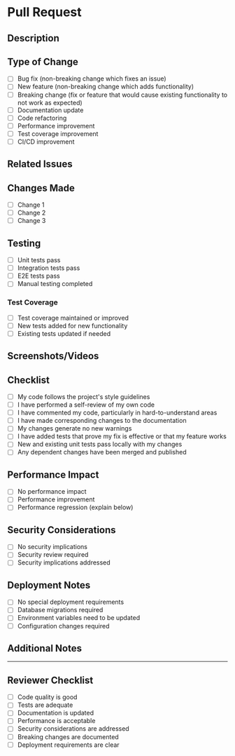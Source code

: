 # Pull Request

## Description

<!-- Provide a brief description of the changes in this PR -->

## Type of Change

<!-- Mark the relevant option with an "x" -->

- [ ] Bug fix (non-breaking change which fixes an issue)
- [ ] New feature (non-breaking change which adds functionality)
- [ ] Breaking change (fix or feature that would cause existing functionality to not work as expected)
- [ ] Documentation update
- [ ] Code refactoring
- [ ] Performance improvement
- [ ] Test coverage improvement
- [ ] CI/CD improvement

## Related Issues

<!-- Link to any related issues -->
<!-- Example: Fixes #123, Closes #456 -->

## Changes Made

<!-- List the main changes made in this PR -->

- [ ] Change 1
- [ ] Change 2
- [ ] Change 3

## Testing

<!-- Describe the tests you ran to verify your changes -->

- [ ] Unit tests pass
- [ ] Integration tests pass
- [ ] E2E tests pass
- [ ] Manual testing completed

### Test Coverage

<!-- If applicable, mention any test coverage changes -->

- [ ] Test coverage maintained or improved
- [ ] New tests added for new functionality
- [ ] Existing tests updated if needed

## Screenshots/Videos

<!-- If applicable, add screenshots or videos to help explain your changes -->

## Checklist

<!-- Mark completed items with an "x" -->

- [ ] My code follows the project's style guidelines
- [ ] I have performed a self-review of my own code
- [ ] I have commented my code, particularly in hard-to-understand areas
- [ ] I have made corresponding changes to the documentation
- [ ] My changes generate no new warnings
- [ ] I have added tests that prove my fix is effective or that my feature works
- [ ] New and existing unit tests pass locally with my changes
- [ ] Any dependent changes have been merged and published

## Performance Impact

<!-- If applicable, describe any performance impact -->

- [ ] No performance impact
- [ ] Performance improvement
- [ ] Performance regression (explain below)

## Security Considerations

<!-- If applicable, describe any security considerations -->

- [ ] No security implications
- [ ] Security review required
- [ ] Security implications addressed

## Deployment Notes

<!-- If applicable, describe any special deployment considerations -->

- [ ] No special deployment requirements
- [ ] Database migrations required
- [ ] Environment variables need to be updated
- [ ] Configuration changes required

## Additional Notes

<!-- Add any additional notes or context that reviewers should know -->

---

## Reviewer Checklist

<!-- For reviewers to check -->

- [ ] Code quality is good
- [ ] Tests are adequate
- [ ] Documentation is updated
- [ ] Performance is acceptable
- [ ] Security considerations are addressed
- [ ] Breaking changes are documented
- [ ] Deployment requirements are clear
